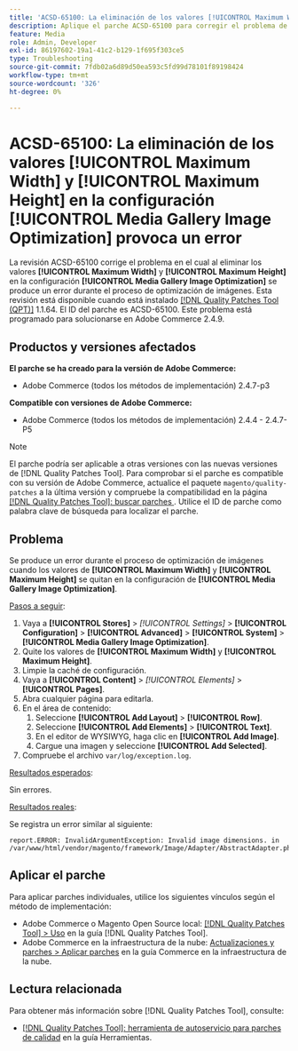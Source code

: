 ```yaml
---
title: 'ACSD-65100: La eliminación de los valores [!UICONTROL Maximum Width] y [!UICONTROL Maximum Height] en la configuración [!UICONTROL Media Gallery Image Optimization] provoca un error'
description: Aplique el parche ACSD-65100 para corregir el problema de Adobe Commerce en el que al eliminar los valores [!UICONTROL Maximum Width] y [!UICONTROL Maximum Height] en la configuración [!UICONTROL Media Gallery Image Optimization] se produce un error durante el proceso de optimización de imágenes.
feature: Media
role: Admin, Developer
exl-id: 86197602-19a1-41c2-b129-1f695f303ce5
type: Troubleshooting
source-git-commit: 7fdb02a6d89d50ea593c5fd99d78101f89198424
workflow-type: tm+mt
source-wordcount: '326'
ht-degree: 0%

---
```


# ACSD-65100: La eliminación de los valores [!UICONTROL Maximum Width] y [!UICONTROL Maximum Height] en la configuración [!UICONTROL Media Gallery Image Optimization] provoca un error

La revisión ACSD-65100 corrige el problema en el cual al eliminar los valores **[!UICONTROL Maximum Width]** y **[!UICONTROL Maximum Height]** en la configuración **[!UICONTROL Media Gallery Image Optimization]** se produce un error durante el proceso de optimización de imágenes. Esta revisión está disponible cuando está instalado [[!DNL Quality Patches Tool (QPT)]](/help/tools/quality-patches-tool/quality-patches-tool-to-self-serve-quality-patches.md) 1.1.64. El ID del parche es ACSD-65100. Este problema está programado para solucionarse en Adobe Commerce 2.4.9.

## Productos y versiones afectados

**El parche se ha creado para la versión de Adobe Commerce:**

* Adobe Commerce (todos los métodos de implementación) 2.4.7-p3

**Compatible con versiones de Adobe Commerce:**

* Adobe Commerce (todos los métodos de implementación) 2.4.4 - 2.4.7-P5

>[!NOTE]
>
>El parche podría ser aplicable a otras versiones con las nuevas versiones de [!DNL Quality Patches Tool]. Para comprobar si el parche es compatible con su versión de Adobe Commerce, actualice el paquete `magento/quality-patches` a la última versión y compruebe la compatibilidad en la página [[!DNL Quality Patches Tool]: buscar parches ](https://experienceleague.adobe.com/tools/commerce-quality-patches/index.html). Utilice el ID de parche como palabra clave de búsqueda para localizar el parche.

## Problema

Se produce un error durante el proceso de optimización de imágenes cuando los valores de **[!UICONTROL Maximum Width]** y **[!UICONTROL Maximum Height]** se quitan en la configuración de **[!UICONTROL Media Gallery Image Optimization]**.

<u>Pasos a seguir</u>:

1. Vaya a **[!UICONTROL Stores]** > *[!UICONTROL Settings]* > **[!UICONTROL Configuration]** > **[!UICONTROL Advanced]** > **[!UICONTROL System]** > **[!UICONTROL Media Gallery Image Optimization]**.
1. Quite los valores de **[!UICONTROL Maximum Width]** y **[!UICONTROL Maximum Height]**.
1. Limpie la caché de configuración.
1. Vaya a **[!UICONTROL Content]** > *[!UICONTROL Elements]* > **[!UICONTROL Pages]**.
1. Abra cualquier página para editarla.
1. En el área de contenido:
   1. Seleccione **[!UICONTROL Add Layout]** > **[!UICONTROL Row]**.
   1. Seleccione **[!UICONTROL Add Elements]** > **[!UICONTROL Text]**.
   1. En el editor de WYSIWYG, haga clic en **[!UICONTROL Add Image]**.
   1. Cargue una imagen y seleccione **[!UICONTROL Add Selected]**.
1. Compruebe el archivo `var/log/exception.log`.

<u>Resultados esperados</u>:

Sin errores.

<u>Resultados reales</u>:

Se registra un error similar al siguiente:

```
report.ERROR: InvalidArgumentException: Invalid image dimensions. in /var/www/html/vendor/magento/framework/Image/Adapter/AbstractAdapter.php:630
```

## Aplicar el parche

Para aplicar parches individuales, utilice los siguientes vínculos según el método de implementación:

* Adobe Commerce o Magento Open Source local: [[!DNL Quality Patches Tool] > Uso](/help/tools/quality-patches-tool/usage.md) en la guía [!DNL Quality Patches Tool].
* Adobe Commerce en la infraestructura de la nube: [Actualizaciones y parches > Aplicar parches](https://experienceleague.adobe.com/docs/commerce-cloud-service/user-guide/develop/upgrade/apply-patches.html) en la guía Commerce en la infraestructura de la nube.

## Lectura relacionada

Para obtener más información sobre [!DNL Quality Patches Tool], consulte:

* [[!DNL Quality Patches Tool]: herramienta de autoservicio para parches de calidad](/help/tools/quality-patches-tool/quality-patches-tool-to-self-serve-quality-patches.md) en la guía Herramientas.
